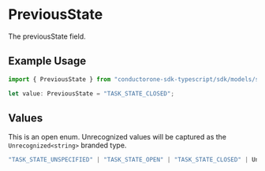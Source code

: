 # PreviousState

The previousState field.

## Example Usage

```typescript
import { PreviousState } from "conductorone-sdk-typescript/sdk/models/shared";

let value: PreviousState = "TASK_STATE_CLOSED";
```

## Values

This is an open enum. Unrecognized values will be captured as the `Unrecognized<string>` branded type.

```typescript
"TASK_STATE_UNSPECIFIED" | "TASK_STATE_OPEN" | "TASK_STATE_CLOSED" | Unrecognized<string>
```